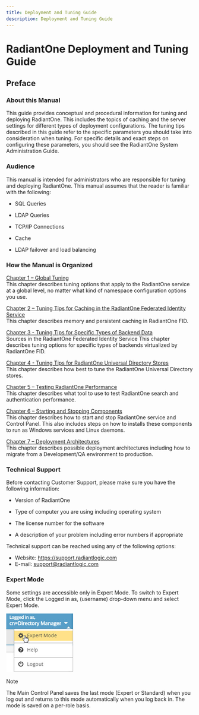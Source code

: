 ```yaml
---
title: Deployment and Tuning Guide
description: Deployment and Tuning Guide
---
```


# RadiantOne Deployment and Tuning Guide

## Preface

### About this Manual

This guide provides conceptual and procedural information for tuning and deploying RadiantOne. This includes the topics of caching and the server settings for different types of deployment configurations. The tuning tips described in this guide refer to the specific parameters you should take into consideration when tuning. For specific details and exact steps on configuring these parameters, you should see the RadiantOne System Administration Guide.

### Audience

This manual is intended for administrators who are responsible for tuning and deploying RadiantOne.  This manual assumes that the reader is familiar with the following: 

-	SQL Queries

-	LDAP Queries

-	TCP/IP Connections

-	Cache

-	LDAP failover and load balancing

### How the Manual is Organized

[Chapter 1 – Global Tuning](01-global-tuning)
<br>This chapter describes tuning options that apply to the RadiantOne service at a global level, no matter what kind of namespace configuration options you use.

[Chapter 2 – Tuning Tips for Caching in the RadiantOne Federated Identity Service](02-tuning-tips-for-caching-in-radiantone.md)
<br> This chapter describes memory and persistent caching in RadiantOne FID.

[Chapter 3 - Tuning Tips for Specific Types of Backend Data](03-tuning-tips-for-specific-types-of-backend-data-sources.md) <br>Sources in the RadiantOne Federated Identity Service
This chapter describes tuning options for specific types of backends virtualized by RadiantOne FID.  

[Chapter 4 - Tuning Tips for RadiantOne Universal Directory Stores](04-tuning-tips-radiantone-universal-directory.md)
<br> This chapter describes how best to tune the RadiantOne Universal Directory stores.

[Chapter 5 – Testing RadiantOne Performance](05-testing-radiantone-performance.md)
<br> This chapter describes what tool to use to test RadiantOne search and authentication performance.

[Chapter 6 – Starting and Stopping Components](06-starting-and-stopping-components-and-services.md)
<br> This chapter describes how to start and stop RadiantOne service and Control Panel. This also includes steps on how to installs these components to run as Windows services and Linux daemons.

[Chapter 7 – Deployment Architectures](07-deployment-architecture.md)
<br> This chapter describes possible deployment architectures including how to migrate from a Development/QA environment to production. 

### Technical Support

Before contacting Customer Support, please make sure you have the following information:
-	Version of RadiantOne

-	Type of computer you are using including operating system

-	The license number for the software

-	A description of your problem including error numbers if appropriate

Technical support can be reached using any of the following options:
-	Website: https://support.radiantlogic.com
-	E-mail: support@radiantlogic.com

### Expert Mode

Some settings are accessible only in Expert Mode. To switch to Expert Mode, click the Logged in as, (username) drop-down menu and select Expert Mode. 

![An image showing ](Media/expert-mode.jpg)

>[!note]
>The Main Control Panel saves the last mode (Expert or Standard) when you log out and returns to this mode automatically when you log back in. The mode is saved on a per-role basis.
